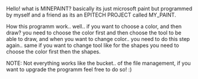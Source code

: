 Hello! what is MINEPAINT? basically its just microsoft paint but programmed by myself and a friend as its an EPITECH PROJECT called MY_PAINT.


How this programm work.. well.. if you want to choose a color, and then draw? you need to choose the color first and then choose the tool to be able to draw, and when you want to change color.. you need to do this step again.. same if you want to change tool like for the shapes you need to choose the color first then the shapes.

NOTE: Not everything works like the bucket.. of the file management, if you want to upgrade the programm feel free to do so! :)

